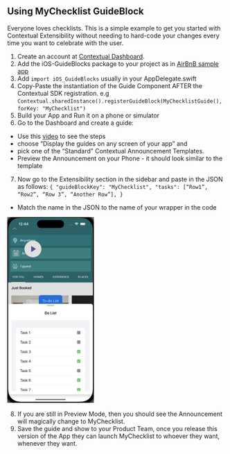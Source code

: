 
## Using MyChecklist GuideBlock

Everyone loves checklists. This is a simple example to get you started with Contextual Extensibility without needing to hard-code your changes every time you want to celebrate with the user.

1. Create an account at [Contextual Dashboard](https://dashboard.contextu.al/ "Contextual Dashboard").
2. Add the iOS-GuideBlocks package to your project as in [AirBnB sample app](https://github.com/contextu-al/AirBnB-iOS) 
3. Add `import iOS_GuideBlocks` usually in your AppDelegate.swift
4. Copy-Paste the instantiation of the Guide Component AFTER the Contextual SDK registration. e.g `Contextual.sharedInstance().registerGuideBlock(MyChecklistGuide(), forKey: "MyChecklist")`
5. Build your App and Run it on a phone or simulator
6. Go to the Dashboard and create a guide:
 * Use this [video]( https://vimeo.com/863886653#t=0m58s "Another Guide Creation How-to") to see the steps
 * choose “Display the guides on any screen of your app” and 
 * pick one of the “Standard” Contextual Announcement Templates.
 * Preview the Announcement on your Phone - it should look similar to the template
7. Now go to the Extensibility section in the sidebar and paste in the JSON as follows:
`
{
  "guideBlockKey": "MyChecklist",
  "tasks": [“Row1”, “Row2”, “Row 3”, “Another Row”],
}
`
 * Match the name in the JSON to the name of your wrapper in the code

 <img src="mychecklist-guideblock.png" alt="MyChecklist guide block" width="200"/>

8. If you are still in Preview Mode, then you should see the Announcement will magically change to MyChecklist.
9. Save the guide and show to your Product Team, once you release this version of the App they can launch MyChecklist to whoever they want, whenever they want.

